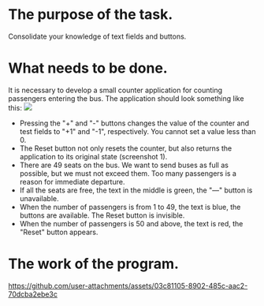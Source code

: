 # The purpose of the task.
Consolidate your knowledge of text fields and buttons.

# What needs to be done.
It is necessary to develop a small counter application for counting passengers entering the bus. The application should look something like this:
![](https://github.com/user-attachments/assets/0892daa6-6a94-429a-9c11-bf062a11b468)

- Pressing the "+" and "-" buttons changes the value of the counter and test fields to "+1" and "-1", respectively. You cannot set a value less than 0.
- The Reset button not only resets the counter, but also returns the application to its original state (screenshot 1).
- There are 49 seats on the bus. We want to send buses as full as possible, but we must not exceed them. Too many passengers is a reason for immediate departure. 
- If all the seats are free, the text in the middle is green, the "—" button is unavailable.
- When the number of passengers is from 1 to 49, the text is blue, the buttons are available. The Reset button is invisible.
- When the number of passengers is 50 and above, the text is red, the "Reset" button appears.

# The work of the program.



https://github.com/user-attachments/assets/03c81105-8902-485c-aac2-70dcba2ebe3c
